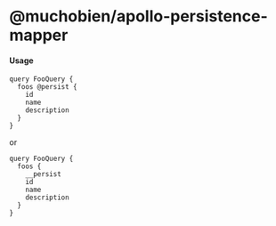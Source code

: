 # @muchobien/apollo-persistence-mapper

#### Usage

```gql
query FooQuery {
  foos @persist {
    id
    name
    description
  }
}
```

or

```gql
query FooQuery {
  foos {
    __persist
    id
    name
    description
  }
}
```
